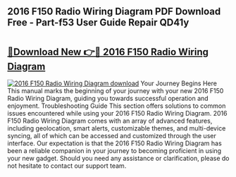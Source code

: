 ## 2016 F150 Radio Wiring Diagram PDF Download Free - Part-f53 User Guide Repair QD41y

# <h2><a href="http://dfk7vt.blite.top/?on=2016+F150+Radio+Wiring+Diagram">🔗Download New 👉🔴 2016 F150 Radio Wiring Diagram</a></h2>

[![2016 F150 Radio Wiring Diagram download](https://i.imgur.com/lujVjoI.png)](http://dfk7vt.blite.top/?on=2016+F150+Radio+Wiring+Diagram)
Your Journey Begins Here This manual marks the beginning of your journey with your new 2016 F150 Radio Wiring Diagram, guiding you towards successful operation and enjoyment. Troubleshooting Guide This section offers solutions to common issues encountered while using your 2016 F150 Radio Wiring Diagram. 2016 F150 Radio Wiring Diagram comes with an array of advanced features, including geolocation, smart alerts, customizable themes, and multi-device syncing, all of which can be accessed and customized through the user interface. Our expectation is that the 2016 F150 Radio Wiring Diagram has been a reliable companion in your journey to becoming proficient in using your new gadget. Should you need any assistance or clarification, please do not hesitate to contact our support team.
